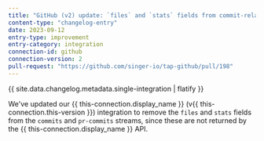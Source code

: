 ```yaml
---
title: "GitHub (v2) update: `files` and `stats` fields from commit-related schemas"
content-type: "changelog-entry"
date: 2023-09-12
entry-type: improvement
entry-category: integration
connection-id: github
connection-version: 2
pull-request: "https://github.com/singer-io/tap-github/pull/198"
---
```

{{ site.data.changelog.metadata.single-integration | flatify }}

We've updated our {{ this-connection.display_name }} (v{{ this-connection.this-version }}) integration to remove the `files` and `stats` fields from the `commits` and `pr-commits` streams, since these are not returned by the {{ this-connection.display_name }} API.
